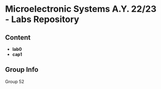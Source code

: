 # Microelectronic Systems A.Y. 22/23 - Labs Repository

## Content

- **lab0**
- **cap1**

## Group Info

Group 52
